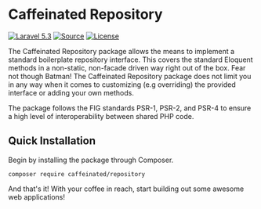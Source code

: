 Caffeinated Repository
======================
[![Laravel 5.3](https://img.shields.io/badge/Laravel-5.3-orange.svg?style=flat-square)](http://laravel.com)
[![Source](http://img.shields.io/badge/source-caffeinated/repository-blue.svg?style=flat-square)](https://github.com/caffeinated/repository)
[![License](http://img.shields.io/badge/license-MIT-brightgreen.svg?style=flat-square)](https://tldrlegal.com/license/mit-license)

The Caffeinated Repository package allows the means to implement a standard boilerplate repository interface. This covers the standard Eloquent methods in a non-static, non-facade driven way right out of the box. Fear not though Batman! The Caffeinated Repository package does not limit you in any way when it comes to customizing (e.g overriding) the provided interface or adding your own methods.

The package follows the FIG standards PSR-1, PSR-2, and PSR-4 to ensure a high level of interoperability between shared PHP code.

Quick Installation
------------------
Begin by installing the package through Composer.

```
composer require caffeinated/repository
```

And that's it! With your coffee in reach, start building out some awesome web applications!
